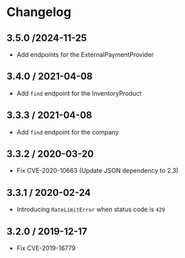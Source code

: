 # Changelog

## 3.5.0 /2024-11-25

- Add endpoints for the ExternalPaymentProvider

## 3.4.0 / 2021-04-08

- Add `find` endpoint for the InventoryProduct 

## 3.3.3 / 2021-04-08

- Add `find` endpoint for the company 

## 3.3.2 / 2020-03-20

- Fix CVE-2020-10663 (Update JSON dependency to 2.3)

## 3.3.1 / 2020-02-24

- Introducing `RateLimitError` when status code is `429`

## 3.2.0 / 2019-12-17

- Fix CVE-2019-16779
